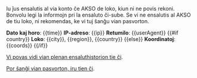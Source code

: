 Iu ĵus ensalutis al via konto ĉe AKSO de loko, kiun ni ne povis rekoni. Bonvolu legi la informojn pri la ensaluto ĉi-sube. Se vi ne ensalutis al AKSO de tiu loko, ni rekomendas, ke vi tuj ŝanĝu vian pasvorton.

**Dato kaj horo**: {{time}}
**IP-adreso**: {{ip}}
**Retumilo**: {{userAgent}}
{{#if country}}
**Loko**: {{city}}, {{region}}, {{country}}
{{else}}
**Koordinatoj**: {{coords}}
{{/if}}

[Vi povas vidi vian plenan ensaluthistorion tie ĉi]({{#url}}/ensalutoj{{/url}}).

[Por ŝanĝi vian pasvorton, iru tien ĉi]({{#url}}/nova_pasvorto{{/url}}).
